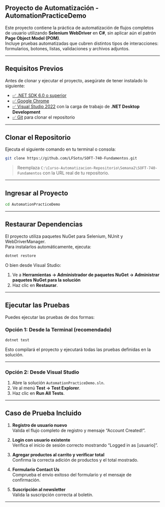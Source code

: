 ## Proyecto de Automatización - AutomationPracticeDemo

Este proyecto contiene la práctica de automatización de flujos completos de usuario utilizando **Selenium WebDriver** en **C#**, sin aplicar aún el patrón **Page Object Model (POM)**.  
Incluye pruebas automatizadas que cubren distintos tipos de interacciones: formularios, botones, listas, validaciones y archivos adjuntos.

---

## Requisitos Previos

Antes de clonar y ejecutar el proyecto, asegúrate de tener instalado lo siguiente:

- [✅ .NET SDK 6.0 o superior](https://dotnet.microsoft.com/download)
- [✅ Google Chrome](https://www.google.com/chrome/)
- [✅ Visual Studio 2022](https://visualstudio.microsoft.com/) con la carga de trabajo de **.NET Desktop Development**
- [✅ Git](https://git-scm.com/) para clonar el repositorio

---

## Clonar el Repositorio

Ejecuta el siguiente comando en tu terminal o consola:

```bash
git clone https://github.com/LFSoto/SOFT-740-Fundamentos.git
```

> Reemplaza `C:\Curso-Automatizacion-Repositorio\Semana2\SOFT-740-Fundamentos` con la URL real de tu repositorio.

---

## Ingresar al Proyecto

```bash
cd AutomationPracticeDemo
```

---

## Restaurar Dependencias

El proyecto utiliza paquetes NuGet para Selenium, NUnit y WebDriverManager.  
Para instalarlos automáticamente, ejecuta:

```bash
dotnet restore
```

O bien desde Visual Studio:

1. Ve a **Herramientas → Administrador de paquetes NuGet → Administrar paquetes NuGet para la solución**  
2. Haz clic en **Restaurar**.

---

## Ejecutar las Pruebas

Puedes ejecutar las pruebas de dos formas:

### Opción 1: Desde la Terminal (recomendado)

```bash
dotnet test
```

Esto compilará el proyecto y ejecutará todas las pruebas definidas en la solución.

---

### Opción 2: Desde Visual Studio

1. Abre la solución `AutomationPracticeDemo.sln`.
2. Ve al menú **Test → Test Explorer**.
3. Haz clic en **Run All Tests**.

---

## Caso de Prueba Incluido

1. **Registro de usuario nuevo**  
   Valida el flujo completo de registro y mensaje “Account Created!”.

2. **Login con usuario existente**  
   Verifica el inicio de sesión correcto mostrando “Logged in as [usuario]”.

3. **Agregar productos al carrito y verificar total**  
   Confirma la correcta adición de productos y el total mostrado.

4. **Formulario Contact Us**  
   Comprueba el envío exitoso del formulario y el mensaje de confirmación.

5. **Suscripción al newsletter**  
   Valida la suscripción correcta al boletín.

---
